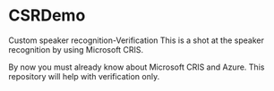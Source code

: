 # CSRDemo
Custom speaker recognition-Verification
This is a shot at the speaker recognition by using Microsoft CRIS.


By now you must already know about Microsoft CRIS and Azure.
This repository will help with verification only.
